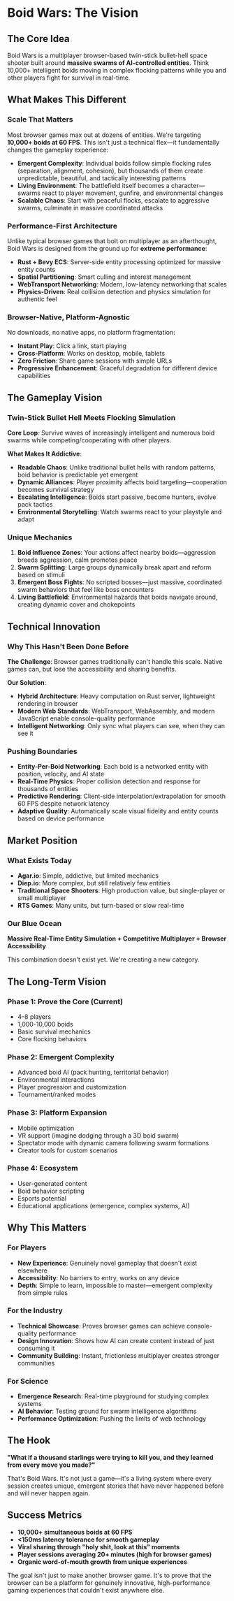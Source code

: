 # Boid Wars: The Vision

## The Core Idea

Boid Wars is a multiplayer browser-based twin-stick bullet-hell space shooter built around **massive swarms of AI-controlled entities**. Think 10,000+ intelligent boids moving in complex flocking patterns while you and other players fight for survival in real-time.

## What Makes This Different

### Scale That Matters

Most browser games max out at dozens of entities. We're targeting **10,000+ boids at 60 FPS**. This isn't just a technical flex—it fundamentally changes the gameplay experience:

- **Emergent Complexity**: Individual boids follow simple flocking rules (separation, alignment, cohesion), but thousands of them create unpredictable, beautiful, and tactically interesting patterns
- **Living Environment**: The battlefield itself becomes a character—swarms react to player movement, gunfire, and environmental changes
- **Scalable Chaos**: Start with peaceful flocks, escalate to aggressive swarms, culminate in massive coordinated attacks

### Performance-First Architecture

Unlike typical browser games that bolt on multiplayer as an afterthought, Boid Wars is designed from the ground up for **extreme performance**:

- **Rust + Bevy ECS**: Server-side entity processing optimized for massive entity counts
- **Spatial Partitioning**: Smart culling and interest management
- **WebTransport Networking**: Modern, low-latency networking that scales
- **Physics-Driven**: Real collision detection and physics simulation for authentic feel

### Browser-Native, Platform-Agnostic

No downloads, no native apps, no platform fragmentation:
- **Instant Play**: Click a link, start playing
- **Cross-Platform**: Works on desktop, mobile, tablets
- **Zero Friction**: Share game sessions with simple URLs
- **Progressive Enhancement**: Graceful degradation for different device capabilities

## The Gameplay Vision

### Twin-Stick Bullet Hell Meets Flocking Simulation

**Core Loop**: Survive waves of increasingly intelligent and numerous boid swarms while competing/cooperating with other players.

**What Makes It Addictive**:
- **Readable Chaos**: Unlike traditional bullet hells with random patterns, boid behavior is predictable yet emergent
- **Dynamic Alliances**: Player proximity affects boid targeting—cooperation becomes survival strategy
- **Escalating Intelligence**: Boids start passive, become hunters, evolve pack tactics
- **Environmental Storytelling**: Watch swarms react to your playstyle and adapt

### Unique Mechanics

1. **Boid Influence Zones**: Your actions affect nearby boids—aggression breeds aggression, calm promotes peace
2. **Swarm Splitting**: Large groups dynamically break apart and reform based on stimuli
3. **Emergent Boss Fights**: No scripted bosses—just massive, coordinated swarm behaviors that feel like boss encounters
4. **Living Battlefield**: Environmental hazards that boids navigate around, creating dynamic cover and chokepoints

## Technical Innovation

### Why This Hasn't Been Done Before

**The Challenge**: Browser games traditionally can't handle this scale. Native games can, but lose the accessibility and sharing benefits.

**Our Solution**: 
- **Hybrid Architecture**: Heavy computation on Rust server, lightweight rendering in browser
- **Modern Web Standards**: WebTransport, WebAssembly, and modern JavaScript enable console-quality performance
- **Intelligent Networking**: Only sync what players can see, when they can see it

### Pushing Boundaries

- **Entity-Per-Boid Networking**: Each boid is a networked entity with position, velocity, and AI state
- **Real-Time Physics**: Proper collision detection and response for thousands of entities
- **Predictive Rendering**: Client-side interpolation/extrapolation for smooth 60 FPS despite network latency
- **Adaptive Quality**: Automatically scale visual fidelity and entity counts based on device performance

## Market Position

### What Exists Today

- **Agar.io**: Simple, addictive, but limited mechanics
- **Diep.io**: More complex, but still relatively few entities
- **Traditional Space Shooters**: High production value, but single-player or small multiplayer
- **RTS Games**: Many units, but turn-based or slow real-time

### Our Blue Ocean

**Massive Real-Time Entity Simulation + Competitive Multiplayer + Browser Accessibility**

This combination doesn't exist yet. We're creating a new category.

## The Long-Term Vision

### Phase 1: Prove the Core (Current)
- 4-8 players
- 1,000-10,000 boids
- Basic survival mechanics
- Core flocking behaviors

### Phase 2: Emergent Complexity
- Advanced boid AI (pack hunting, territorial behavior)
- Environmental interactions
- Player progression and customization
- Tournament/ranked modes

### Phase 3: Platform Expansion
- Mobile optimization
- VR support (imagine dodging through a 3D boid swarm)
- Spectator mode with dynamic camera following swarm formations
- Creator tools for custom scenarios

### Phase 4: Ecosystem
- User-generated content
- Boid behavior scripting
- Esports potential
- Educational applications (emergence, complex systems, AI)

## Why This Matters

### For Players
- **New Experience**: Genuinely novel gameplay that doesn't exist elsewhere
- **Accessibility**: No barriers to entry, works on any device
- **Depth**: Simple to learn, impossible to master—emergent complexity from simple rules

### For the Industry
- **Technical Showcase**: Proves browser games can achieve console-quality performance
- **Design Innovation**: Shows how AI can create content instead of just consuming it
- **Community Building**: Instant, frictionless multiplayer creates stronger communities

### For Science
- **Emergence Research**: Real-time playground for studying complex systems
- **AI Behavior**: Testing ground for swarm intelligence algorithms
- **Performance Optimization**: Pushing the limits of web technology

## The Hook

**"What if a thousand starlings were trying to kill you, and they learned from every move you made?"**

That's Boid Wars. It's not just a game—it's a living system where every session creates unique, emergent stories that have never happened before and will never happen again.

## Success Metrics

- **10,000+ simultaneous boids at 60 FPS**
- **<150ms latency tolerance for smooth gameplay**
- **Viral sharing through "holy shit, look at this" moments**
- **Player sessions averaging 20+ minutes (high for browser games)**
- **Organic word-of-mouth growth from unique experiences**

The goal isn't just to make another browser game. It's to prove that the browser can be a platform for genuinely innovative, high-performance gaming experiences that couldn't exist anywhere else.